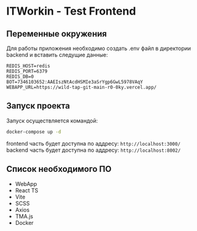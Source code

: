 # ITWorkin - Test Frontend

## Переменные окружения
Для работы приложения необходимо создать .env файл в директории backend и вставить следущие данные: 

`REDIS_HOST=redis`  
`REDIS_PORT=6379`  
`REDIS_DB=0`  
`BOT=7346103652:AAEIszNtAcdHSMIe3aSrYgp6GwL5978VAqY`  
`WEBAPP_URL=https://wild-tap-git-main-r0-0ky.vercel.app/`  

## Запуск проекта
Запуск осуществляется командой: 

```sh
docker-compose up -d 
```

frontend часть будет доступна по аддресу: `http://localhost:3000/`  
backend часть будет доступна по аддресу: `http://localhost:8002/`  

## Cписок необходимого ПО 
* WebApp
* React TS
* Vite
* SCSS
* Axios
* TMA.js
* Docker
